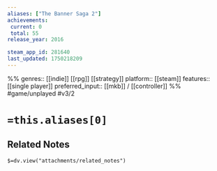 ```yaml
---
aliases: ["The Banner Saga 2"]
achievements:
 current: 0
 total: 55
release_year: 2016

steam_app_id: 281640
last_updated: 1750218209
---
```

%%
genres:: [[indie]] [[rpg]] [[strategy]]
platform:: [[steam]]
features:: [[single player]]
preferred_input:: [[mkb]] / [[controller]]
%%
#game/unplayed
#v3/2

# `=this.aliases[0]`
## Related Notes
`$=dv.view("attachments/related_notes")`